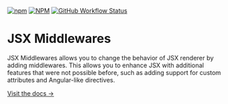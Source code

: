 [![npm](https://img.shields.io/npm/v/react-query-builder?style=for-the-badge)](https://www.npmjs.com/package/react-query-builder)
[![NPM](https://img.shields.io/npm/l/react-query-builder?style=for-the-badge)](https://github.com/KurtGokhan/react-query-builder/blob/main/LICENSE)
[![GitHub Workflow Status](https://img.shields.io/github/actions/workflow/status/KurtGokhan/react-query-builder/ci.yml?style=for-the-badge)](https://github.com/KurtGokhan/react-query-builder/actions/workflows/ci.yml)

# JSX Middlewares

JSX Middlewares allows you to change the behavior of JSX renderer by adding middlewares.
This allows you to enhance JSX with additional features that were not possible before, such as adding support for custom attributes and Angular-like directives.

[Visit the docs →](https://gkurt.com/react-query-builder/)
